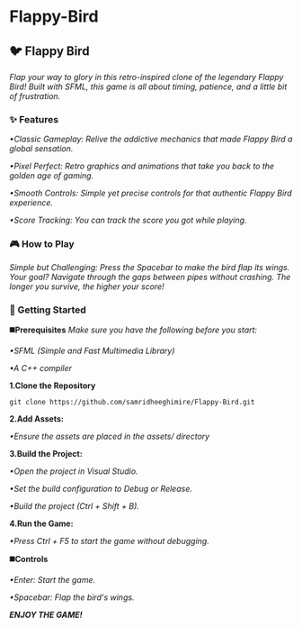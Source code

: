 # Flappy-Bird
## 🐦 Flappy Bird

_Flap your way to glory in this retro-inspired clone of the legendary Flappy Bird! Built with SFML, this game is all about timing, patience, and a little bit of frustration._

### ✨ Features

 _•Classic Gameplay: Relive the addictive mechanics that made Flappy Bird a global sensation._

 _•Pixel Perfect: Retro graphics and animations that take you back to the golden age of gaming._

 _•Smooth Controls: Simple yet precise controls for that authentic Flappy Bird experience._

 _•Score Tracking: You can track the score you got while playing._
   
  ### 🎮 How to Play
   
_Simple but Challenging: Press the Spacebar to make the bird flap its wings. Your goal? Navigate through the gaps between pipes without crashing. The longer you survive, the higher your score!_

### 🚀 Getting Started

__◼️Prerequisites__
 _Make sure you have the following before you start:_

   _•SFML (Simple and Fast Multimedia Library)_ 
   
   _•A C++ compiler_

  
__1.Clone the Repository__

```git clone https://github.com/samridheeghimire/Flappy-Bird.git```

__2.Add Assets:__ 

_•Ensure the assets are placed in the assets/ directory_

__3.Build the Project:__

_•Open the project in Visual Studio._

_•Set the build configuration to Debug or Release._

_•Build the project (Ctrl + Shift + B)._

__4.Run the Game:__

_•Press Ctrl + F5 to start the game without debugging._

__◼️Controls__

_•Enter: Start the game._

_•Spacebar: Flap the bird's wings._

  ***ENJOY THE GAME!***


